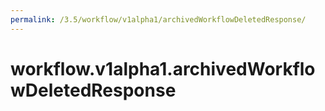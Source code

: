 ```yaml
---
permalink: /3.5/workflow/v1alpha1/archivedWorkflowDeletedResponse/
---
```


# workflow.v1alpha1.archivedWorkflowDeletedResponse

